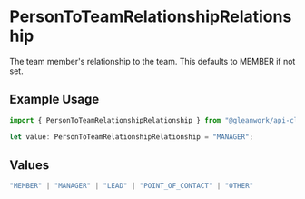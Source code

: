 # PersonToTeamRelationshipRelationship

The team member's relationship to the team. This defaults to MEMBER if not set.

## Example Usage

```typescript
import { PersonToTeamRelationshipRelationship } from "@gleanwork/api-client/models/components";

let value: PersonToTeamRelationshipRelationship = "MANAGER";
```

## Values

```typescript
"MEMBER" | "MANAGER" | "LEAD" | "POINT_OF_CONTACT" | "OTHER"
```